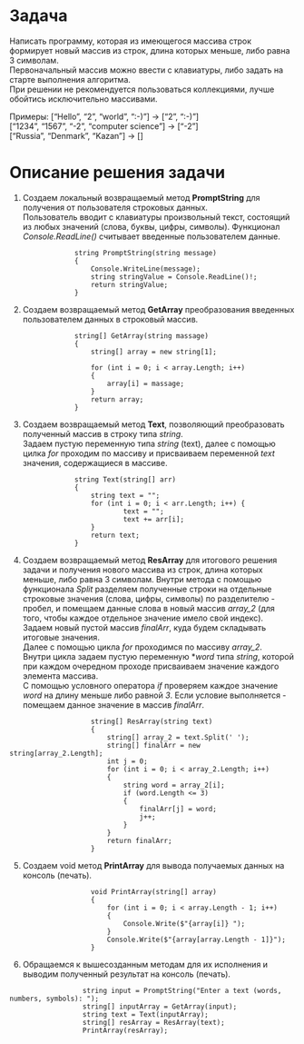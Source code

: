 # Задача

Написать программу, которая из имеющегося массива строк формирует новый массив из строк, длина которых меньше, либо равна 3 символам.   
Первоначальный массив можно ввести с клавиатуры, либо задать на старте выполнения алгоритма.   
При решении не рекомендуется пользоваться коллекциями, лучше обойтись исключительно массивами.

Примеры:
[“Hello”, “2”, “world”, “:-)”] → [“2”, “:-)”]  
[“1234”, “1567”, “-2”, “computer science”] → [“-2”]  
[“Russia”, “Denmark”, “Kazan”] → []


# Описание решения задачи

1. Создаем локальный возвращаемый метод **PromptString** для получения от пользователя строковых данных.  
Пользователь вводит с клавиатуры произвольный текст, состоящий из любых значений (слова, буквы, цифры, символы). Функционал *Console.ReadLine()* считывает введенные пользователем данные.

```
                string PromptString(string message)
                {
                    Console.WriteLine(message);
                    string stringValue = Console.ReadLine()!;
                    return stringValue;
                }
```

2. Создаем возвращаемый метод **GetArray** преобразования введенных пользователем данных в строковый массив.

```
                string[] GetArray(string massage)
                {
                    string[] array = new string[1];

                    for (int i = 0; i < array.Length; i++)
                    {
                        array[i] = massage;
                    }
                    return array;
                }
```

3. Создаем возвращаемый метод **Text**, позволяющий преобразовать полученный массив в строку типа *string*.  
Задаем пустую переменную типа *string* (text), далее с помощью цилка *for* проходим по массиву и присваиваем переменной *text* значения, содержащиеся в массиве.

```
                string Text(string[] arr)
                {
                    string text = "";  
                    for (int i = 0; i < arr.Length; i++) {
                            text = "";
                            text += arr[i];
                    }
                    return text;
                }

```

4. Создаем возвращаемый метод **ResArray** для итогового решения задачи и получения нового массива из строк, длина которых меньше, либо равна 3 символам.
Внутри метода с помощью функционала *Split* разделяем полученные строки на отдельные строковые значения (слова, цифры, символы) по разделителю - пробел, и помещаем данные слова в новый массив *array_2* (для того, чтобы каждое отдельное значение имело свой индекс).  
Задаем новый пустой массив *finalArr*, куда будем складывать итоговые значения.  
Далее с помощью цикла *for* проходимся по массиву *array_2*.  
Внутри цикла задаем пустую переменную **word* типа *string*, которой при каждом очередном проходе присваиваем значение каждого элемента массива.  
С помощью условного оператора *if* проверяем каждое значение *word* на длину меньше либо равной *3*.
Если условие выполняется - помещаем данное значение в массив *finalArr*.

```
                    string[] ResArray(string text)
                    {
                        string[] array_2 = text.Split(' ');
                        string[] finalArr = new string[array_2.Length];
                        int j = 0;
                        for (int i = 0; i < array_2.Length; i++)
                        {  
                            string word = array_2[i];
                            if (word.Length <= 3)
                            {
                                finalArr[j] = word;
                                j++;
                            }   
                        }
                        return finalArr;
                    }
```

5. Создаем void метод **PrintArray** для вывода получаемых данных на консоль (печать).

```
                    void PrintArray(string[] array)
                    {
                        for (int i = 0; i < array.Length - 1; i++)
                        {
                            Console.Write($"{array[i]} ");
                        }
                        Console.Write($"{array[array.Length - 1]}");
                    }
```

6. Обращаемся к вышесозданным методам для их исполнения и выводим полученный результат на консоль (печать).

```
                  string input = PromptString("Enter a text (words, numbers, symbols): ");
                  string[] inputArray = GetArray(input);
                  string text = Text(inputArray);
                  string[] resArray = ResArray(text);
                  PrintArray(resArray);
```
